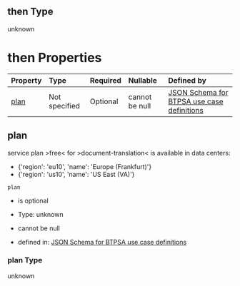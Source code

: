 ## then Type

unknown

# then Properties

| Property      | Type          | Required | Nullable       | Defined by                                                                                                                                                                                                                                      |
| :------------ | :------------ | :------- | :------------- | :---------------------------------------------------------------------------------------------------------------------------------------------------------------------------------------------------------------------------------------------- |
| [plan](#plan) | Not specified | Optional | cannot be null | [JSON Schema for BTPSA use case definitions](btpsa-usecase-properties-services-items-allof-1-then-allof-35-then-allof-1-then-properties-plan.md "undefined#/properties/services/items/allOf/1/then/allOf/35/then/allOf/1/then/properties/plan") |

## plan

service plan >free< for >document-translation< is available in data centers:

*   {'region': 'eu10', 'name': 'Europe (Frankfurt)'}
*   {'region': 'us10', 'name': 'US East (VA)'}

`plan`

*   is optional

*   Type: unknown

*   cannot be null

*   defined in: [JSON Schema for BTPSA use case definitions](btpsa-usecase-properties-services-items-allof-1-then-allof-35-then-allof-1-then-properties-plan.md "undefined#/properties/services/items/allOf/1/then/allOf/35/then/allOf/1/then/properties/plan")

### plan Type

unknown
